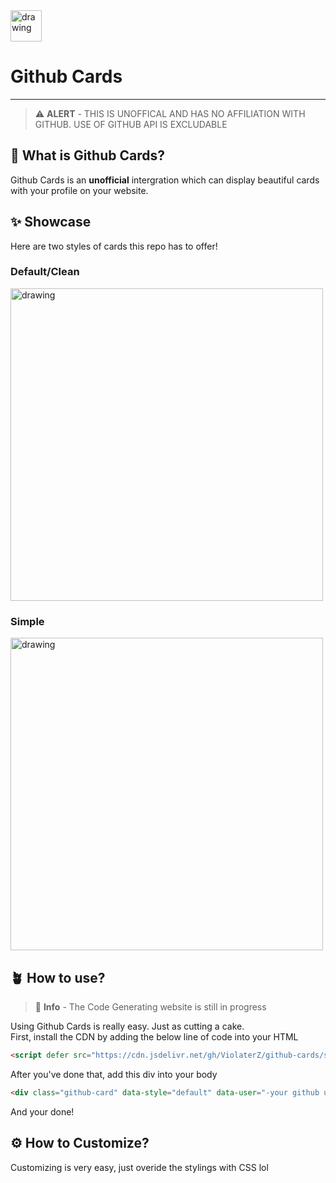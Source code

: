 <img src="https://cdn-icons-png.flaticon.com/512/25/25231.png" alt="drawing" style="width:50px;"/>

# Github Cards
---
> ⚠️ **ALERT** - THIS IS UNOFFICAL AND HAS NO AFFILIATION WITH GITHUB. USE OF GITHUB API IS EXCLUDABLE

## 🤔 What is Github Cards?
Github Cards is an **unofficial** intergration which can display beautiful cards with your profile on your website.

## ✨ Showcase
Here are two styles of cards this repo has to offer!
### Default/Clean
<img src="https://i.imgur.com/IEQ9G3A.png" alt="drawing" style="width:500px;"/>

### Simple
<img src="https://i.imgur.com/5vgr8Te.png" alt="drawing" style="width:500px;"/>

## 🪴 How to use?
> 🔵 **Info** - The Code Generating website is still in progress  

Using Github Cards is really easy. Just as cutting a cake.  
First, install the CDN by adding the below line of code into your HTML
```html
<script defer src="https://cdn.jsdelivr.net/gh/ViolaterZ/github-cards/script.js"></script>
```
After you've done that, add this div into your body
```html
<div class="github-card" data-style="default" data-user="-your github username here-"></div>
```
And your done!

## ⚙️ How to Customize? 
Customizing is very easy, just overide the stylings with CSS lol